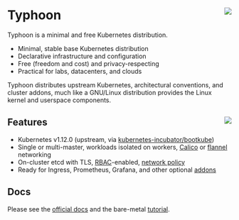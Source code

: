 # Typhoon <img align="right" src="https://storage.googleapis.com/poseidon/typhoon-logo.png">

Typhoon is a minimal and free Kubernetes distribution.

* Minimal, stable base Kubernetes distribution
* Declarative infrastructure and configuration
* Free (freedom and cost) and privacy-respecting
* Practical for labs, datacenters, and clouds

Typhoon distributes upstream Kubernetes, architectural conventions, and cluster addons, much like a GNU/Linux distribution provides the Linux kernel and userspace components.

## Features <a href="https://www.cncf.io/certification/software-conformance/"><img align="right" src="https://storage.googleapis.com/poseidon/certified-kubernetes.png"></a>

* Kubernetes v1.12.0 (upstream, via [kubernetes-incubator/bootkube](https://github.com/kubernetes-incubator/bootkube))
* Single or multi-master, workloads isolated on workers, [Calico](https://www.projectcalico.org/) or [flannel](https://github.com/coreos/flannel) networking
* On-cluster etcd with TLS, [RBAC](https://kubernetes.io/docs/admin/authorization/rbac/)-enabled, [network policy](https://kubernetes.io/docs/concepts/services-networking/network-policies/)
* Ready for Ingress, Prometheus, Grafana, and other optional [addons](https://typhoon.psdn.io/addons/overview/)

## Docs

Please see the [official docs](https://typhoon.psdn.io) and the bare-metal [tutorial](https://typhoon.psdn.io/cl/bare-metal/).


